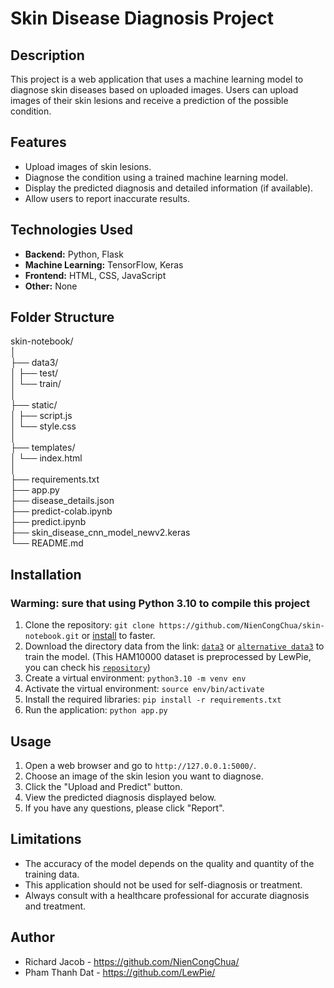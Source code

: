 # Skin Disease Diagnosis Project

## Description

This project is a web application that uses a machine learning model to diagnose skin diseases based on uploaded images. Users can upload images of their skin lesions and receive a prediction of the possible condition.

## Features

* Upload images of skin lesions.
* Diagnose the condition using a trained machine learning model.
* Display the predicted diagnosis and detailed information (if available).
* Allow users to report inaccurate results.

## Technologies Used

* **Backend:** Python, Flask 
* **Machine Learning:** TensorFlow, Keras
* **Frontend:** HTML, CSS, JavaScript
* **Other:** None

## Folder Structure
skin-notebook/\
│\
├── data3/\
│ ├── test/\
│ └── train/\
│\
├── static/\
│ ├── script.js\
│ └── style.css\
│\
├── templates/\
│ └── index.html\
│\
├── requirements.txt\
├── app.py\
├── disease_details.json\
├── predict-colab.ipynb\
├── predict.ipynb\
├── skin_disease_cnn_model_newv2.keras\
└── README.md

## Installation
### Warming: sure that using Python 3.10 to compile this project
1. Clone the repository: `git clone https://github.com/NienCongChua/skin-notebook.git` or [install](https://github.com/NienCongChua/skin-notebook/archive/refs/heads/main.zip) to faster.
2. Download the directory data from the link: [`data3`](https://yy17z-my.sharepoint.com/:f:/g/personal/lechingan_yy17z_onmicrosoft_com/Emy6JB8WlnNAkVeYm2aa200B6EFpU8sdkfsGp9z8XbFw1g?e=Y0500R) or [`alternative data3`](https://drive.google.com/file/d/1Q0MwLhwZ1y8orO4kIakpxJl6hU9bDeip/view?usp=drive_link) to train the model. (This HAM10000 dataset is preprocessed by LewPie, you can check his [`repository`](https://github.com/LewPie/HAM10000-Preprocess.git))
3. Create a virtual environment: `python3.10 -m venv env`
4. Activate the virtual environment: `source env/bin/activate`
5. Install the required libraries: `pip install -r requirements.txt`
6. Run the application: `python app.py`

## Usage

1. Open a web browser and go to `http://127.0.0.1:5000/`.
2. Choose an image of the skin lesion you want to diagnose.
3. Click the "Upload and Predict" button.
4. View the predicted diagnosis displayed below.
5. If you have any questions, please click "Report".

## Limitations

* The accuracy of the model depends on the quality and quantity of the training data.
* This application should not be used for self-diagnosis or treatment.
* Always consult with a healthcare professional for accurate diagnosis and treatment.

## Author

* Richard Jacob - https://github.com/NienCongChua/
* Pham Thanh Dat - https://github.com/LewPie/
